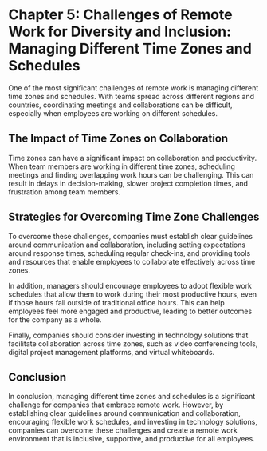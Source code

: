 Chapter 5: Challenges of Remote Work for Diversity and Inclusion: Managing Different Time Zones and Schedules
=============================================================================================================

One of the most significant challenges of remote work is managing different time zones and schedules. With teams spread across different regions and countries, coordinating meetings and collaborations can be difficult, especially when employees are working on different schedules.

The Impact of Time Zones on Collaboration
-----------------------------------------

Time zones can have a significant impact on collaboration and productivity. When team members are working in different time zones, scheduling meetings and finding overlapping work hours can be challenging. This can result in delays in decision-making, slower project completion times, and frustration among team members.

Strategies for Overcoming Time Zone Challenges
----------------------------------------------

To overcome these challenges, companies must establish clear guidelines around communication and collaboration, including setting expectations around response times, scheduling regular check-ins, and providing tools and resources that enable employees to collaborate effectively across time zones.

In addition, managers should encourage employees to adopt flexible work schedules that allow them to work during their most productive hours, even if those hours fall outside of traditional office hours. This can help employees feel more engaged and productive, leading to better outcomes for the company as a whole.

Finally, companies should consider investing in technology solutions that facilitate collaboration across time zones, such as video conferencing tools, digital project management platforms, and virtual whiteboards.

Conclusion
----------

In conclusion, managing different time zones and schedules is a significant challenge for companies that embrace remote work. However, by establishing clear guidelines around communication and collaboration, encouraging flexible work schedules, and investing in technology solutions, companies can overcome these challenges and create a remote work environment that is inclusive, supportive, and productive for all employees.
